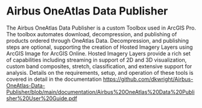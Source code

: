 # Airbus OneAtlas Data Publisher
The Airbus OneAtlas Data Publisher is a custom Toolbox used in ArcGIS Pro. The toolbox automates download, decompression, and publishing of products ordered through OneAtlas Data. Decompression, and publishing steps are optional, supporting the creation of Hosted Imagery Layers using ArcGIS Image for ArcGIS Online. Hosted Imagery Layers provide a rich set of capabilities including streaming in support of 2D and 3D visualization, custom band composites, stretch, classification, and extensive support for analysis.
Details on the requirements, setup, and operation of these tools is covered in detail in the documentation https://github.com/dkwright/Airbus-OneAtlas-Data-Publisher/blob/main/documentation/Airbus%20OneAtlas%20Data%20Publisher%20User%20Guide.pdf
